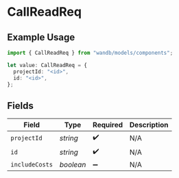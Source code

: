 # CallReadReq

## Example Usage

```typescript
import { CallReadReq } from "wandb/models/components";

let value: CallReadReq = {
  projectId: "<id>",
  id: "<id>",
};
```

## Fields

| Field              | Type               | Required           | Description        |
| ------------------ | ------------------ | ------------------ | ------------------ |
| `projectId`        | *string*           | :heavy_check_mark: | N/A                |
| `id`               | *string*           | :heavy_check_mark: | N/A                |
| `includeCosts`     | *boolean*          | :heavy_minus_sign: | N/A                |